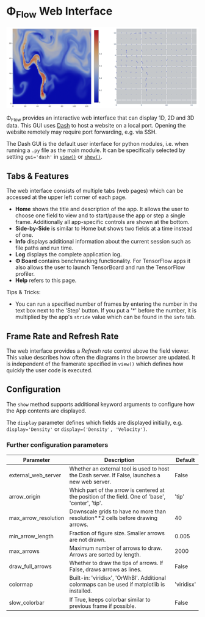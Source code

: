 # Φ<sub>Flow</sub> Web Interface

![Gui](figures/WebInterface.png)

Φ<sub>Flow</sub> provides an interactive web interface that can display 1D, 2D and 3D data.
This GUI uses [Dash](https://plotly.com/dash/) to host a website on a local port.
Opening the website remotely may require port forwarding, e.g. via SSH.

The Dash GUI is the default user interface for python modules, i.e. when running a `.py` file as the main module.
It can be specifically selected by setting `gui='dash'` in [`view()`](phi/vis/index.html#phi.vis.view) or [`show()`](phi/vis/index.html#phi.vis.show).


## Tabs & Features

The web interface consists of multiple tabs (web pages) which can be accessed at the upper left corner of each page.

- **Home** shows the title and description of the app. It allows the user to choose one field to view and to start/pause the app or step a single frame. Additionally all app-specific controls are shown at the bottom.
- **Side-by-Side** is similar to Home but shows two fields at a time instead of one.
- **Info** displays additional information about the current session such as file paths and run time.
- **Log** displays the complete application log.
- **Φ Board** contains benchmarking functionality. For TensorFlow apps it also allows the user to launch TensorBoard and run the TensorFlow profiler.
- **Help** refers to this page.

Tips & Tricks:

- You can run a specified number of frames by entering the number in the text box next to the 'Step' button. If you put a '*' before the number, it is multiplied by the app's `stride` value which can be found in the `info` tab.


## Frame Rate and Refresh Rate

The web interface provides a *Refresh rate* control above the field viewer.
This value describes how often the diagrams in the browser are updated.
It is independent of the framerate specified in `view()` which defines how quickly the user code is executed.


## Configuration

The `show` method supports additional keyword arguments to configure how the App contents are displayed.

The `display` parameter defines which fields are displayed initially, e.g. `display='Density'` or `display=('Density', 'Velocity')`.

### Further configuration parameters

| Parameter            | Description                                                                                       | Default |
|----------------------|---------------------------------------------------------------------------------------------------|---------|
| external_web_server  | Whether an external tool is used to host the Dash server. If False, launches a new web server.    | False   |
| arrow_origin         | Which part of the arrow is centered at the position of the field. One of 'base', 'center', 'tip'. | 'tip'   |
| max_arrow_resolution | Downscale grids to have no more than resolution**2 cells before drawing arrows.                   | 40      |
| min_arrow_length     | Fraction of figure size. Smaller arrows are not drawn.                                            | 0.005   |
| max_arrows           | Maximum number of arrows to draw. Arrows are sorted by length.                                    | 2000    |
| draw_full_arrows     | Whether to draw the tips of arrows. If False, draws arrows as lines.                              | False   |
| colormap             | Built-in: 'viridisx', 'OrWhBl'. Additional colormaps can be used if matplotlib is installed.      | 'viridisx'|
| slow_colorbar        | If True, keeps colorbar similar to previous frame if possible.                                    | False   |
